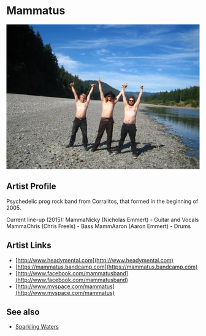 # Mammatus

![](../../assets/artists/Mammatus.png)

## Artist Profile

Psychedelic prog rock band from Corralitos, that formed in the beginning of 2005.

Current line-up (2015):
MammaNicky (Nicholas Emmert) - Guitar and Vocals
MammaChris (Chris Freels) - Bass
MammAaron (Aaron Emmert) - Drums

## Artist Links

- [http://www.headymental.com](http://www.headymental.com)
- [https://mammatus.bandcamp.com](https://mammatus.bandcamp.com)
- [http://www.facebook.com/mammatusband](http://www.facebook.com/mammatusband)
- [http://www.myspace.com/mammatus](http://www.myspace.com/mammatus)


## See also

- [Sparkling Waters](Sparkling_Waters.md)

